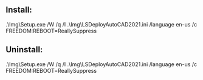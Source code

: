 ## Install:
.\Img\Setup.exe /W /q /I .\Img\LSDeployAutoCAD2021.ini /language en-us /c FREEDOM:REBOOT=ReallySuppress

## Uninstall:
.\Img\Setup.exe /W /q /I .\Img\LSDeployAutoCAD2021.ini /language en-us /c FREEDOM:REBOOT=ReallySuppress

